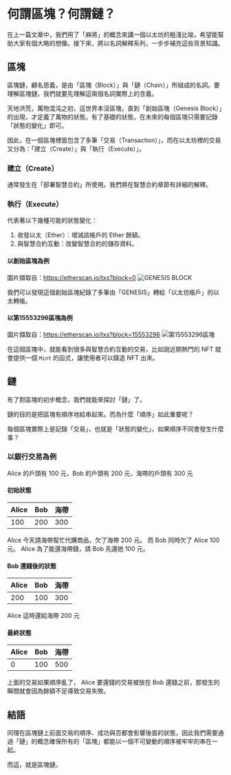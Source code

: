 # 何謂區塊？何謂鏈？

在上一篇文章中，我們用了「麻將」的概念來講一個以太坊的粗淺比喻，希望能幫助大家有個大略的想像。接下來，將以名詞解釋系列，一步步補充這些背景知識。

## 區塊

區塊鏈，顧名思義，是由「區塊（Block）」與「鏈（Chain）」所組成的名詞。要理解區塊鏈，我們就要先理解這兩個名詞實際上的含義。

天地洪荒，萬物混沌之初，這世界本沒區塊，直到「創始區塊（Genesis Block）」的出現，才定義了萬物的狀態。有了基礎的狀態，在未來的每個區塊只需要記錄「狀態的變化」即可。

因此，在一個區塊裡面包含了多筆「交易（Transaction）」，而在以太坊裡的交易又分為：「建立（Create）」與「執行（Execute）」。

### 建立（Create）

通常發生在「部署智慧合約」所使用。我們將在智慧合約章節有詳細的解釋。

### 執行（Execute）

代表著以下幾種可能的狀態變化：

1. 收發以太（Ether）：增減該帳戶的 Ether 餘額。
2. 與智慧合約互動：改變智慧合約的儲存資料。

#### 以創始區塊為例

圖片擷取自：<https://etherscan.io/txs?block=0>
![GENESIS BLOCK](https://i.imgur.com/YeqBlMJ.png)

我們可以發現這個創始區塊紀錄了多筆由「GENESIS」轉給「以太坊帳戶」的以太轉帳。

#### 以第15553296區塊為例

圖片擷取自：<https://etherscan.io/txs?block=15553296>
![第15553296區塊](https://i.imgur.com/nerGTfY.png)

在這個區塊中，就能看到很多與智慧合約互動的交易，比如說近期熱門的 NFT 就會提供一個 `Mint` 的函式，讓使用者可以鑄造 NFT 出來。

## 鏈

有了對區塊的初步概念，我們就能來探討「鏈」了。

鏈的目的是把區塊有順序地給串起來。而為什麼「順序」如此重要呢？

每個區塊實際上是記錄「交易」，也就是「狀態的變化」，如果順序不同會發生什麼事？

### 以銀行交易為例

Alice 的戶頭有 100 元，Bob 的戶頭有 200 元，海帶的戶頭有 300 元

#### 初始狀態

| Alice | Bob | 海帶 |
| ----- | --- | ---  |
| 100   | 200 | 300  |

Alice 今天請海帶幫忙代購商品，欠了海帶 200 元。
而 Bob 同時欠了 Alice 100 元。
Alice 為了能還海帶錢，請 Bob 先還她 100 元。

#### Bob 還錢後的狀態

| Alice | Bob | 海帶 |
| ----- | --- | ---  |
| 200   | 100 | 300  |

Alice 這時還給海帶 200 元

#### 最終狀態

| Alice | Bob | 海帶 |
| ----- | --- | ---  |
| 0     | 100 | 500  |

上面的交易如果順序亂了， Alice 要還錢的交易被放在 Bob 還錢之前，那發生的瞬間就會因為餘額不足導致交易失敗。

## 結語

同理在區塊鏈上前面交易的順序、成功與否都會影響後面的狀態，因此我們需要通過「鏈」的概念確保所有的「區塊」都能以一個不可變動的順序被牢牢的串在一起。

而這，就是區塊鏈。

